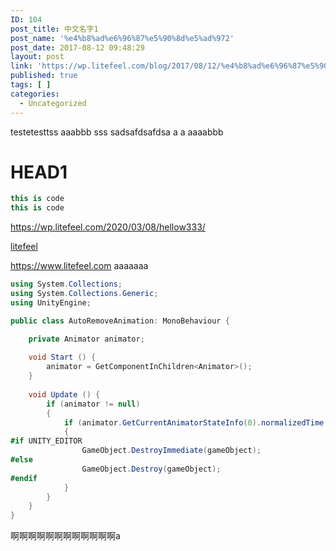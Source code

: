 ```yaml
---
ID: 104
post_title: 中文名字1
post_name: '%e4%b8%ad%e6%96%87%e5%90%8d%e5%ad%972'
post_date: 2017-08-12 09:48:29
layout: post
link: 'https://wp.litefeel.com/blog/2017/08/12/%e4%b8%ad%e6%96%87%e5%90%8d%e5%ad%972/'
published: true
tags: [ ]
categories:
  - Uncategorized
---
```

testetesttss
aaabbb
sss
sadsafdsafdsa
a
a
aaaabbb
# HEAD1

~~~ csharp
this is code
this is code
~~~

https://wp.litefeel.com/2020/03/08/hellow333/

[litefeel](https://www.litefeel.com)


<https://www.litefeel.com>
aaaaaaa


~~~ csharp
using System.Collections;
using System.Collections.Generic;
using UnityEngine;

public class AutoRemoveAnimation: MonoBehaviour {

    private Animator animator;
	
	void Start () {
        animator = GetComponentInChildren<Animator>();
	}
	
	void Update () {
		if (animator != null)
        {
            if (animator.GetCurrentAnimatorStateInfo(0).normalizedTime >= 1.0f)
            {
#if UNITY_EDITOR
                GameObject.DestroyImmediate(gameObject);
#else
                GameObject.Destroy(gameObject);
#endif
            }
        }
	}
}
~~~

啊啊啊啊啊啊啊啊啊啊啊啊a
